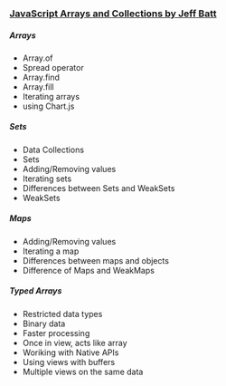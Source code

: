 ### [JavaScript Arrays and Collections by Jeff Batt](https://app.pluralsight.com/library/courses/javascript-arrays-collections/table-of-contents)

##### Arrays

- Array.of
- Spread operator
- Array.find
- Array.fill
- Iterating arrays
- using Chart.js

##### Sets

- Data Collections
- Sets
- Adding/Removing values
- Iterating sets
- Differences between Sets and WeakSets
- WeakSets

##### Maps

- Adding/Removing values
- Iterating a map
- Differences between maps and objects
- Difference of Maps and WeakMaps

##### Typed Arrays

- Restricted data types
- Binary data
- Faster processing
- Once in view, acts like array
- Woriking with Native APIs
- Using views with buffers
- Multiple views on the same data
